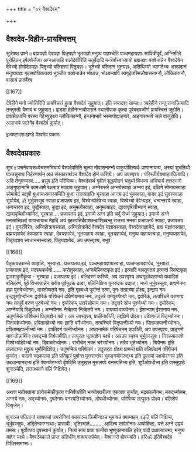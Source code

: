 +++
title = "०९ वैश्वदेवम्"

+++
## वैश्वदेव-विहीन-प्रायश्चित्तम्

सूत्रेषष्ठ प्रश्ने॥ ब्रह्मयज्ञो देवयज्ञः पितृयज्ञो भूतयज्ञो मनुष्य यज्ञश्चेति पञ्चमहायज्ञाः सावित्रीपूर्वं, अग्निमीले पुरोहितम् इषेत्वोर्जेत्वा अग्नआयाहि शन्नोदेवीरिति चतुर्वेदादि मन्त्रॆर्वास्वाध्यायो ब्रह्मयज्ञः पक्वेनान्नेन वैश्वदेवेन देवेभ्यो होमोदेवयज्ञः पितृभ्यो बलिहरणं पितृयज्ञः। भूतेभ्यो बलिदानं भूतयज्ञः, अतिथिभ्यो भ्यागतेभ्यः अन्नप्रदानं मनुष्ययज्ञः गृहस्थोपियत्पक्वं भुञ्जीत पक्वेनान्नेन भोक्ष्वन्न, भोक्ष्यन्यापि स्वगृहेतस्मिन्नौपासनाग्नौ, लौकिकाग्नौ, वासायं प्रातर्वैश्व  

[[167]]

देवेहीने मनो ज्योतिरिति प्रायश्चित्तं हुत्वा वैश्वदेवं जुहुयात्। इति सप्तदशः खण्डः। त्र्यहेहीने तन्तुन्तन्वन्नित्यादि तन्तुमतीः वैष्णवं च जुहुयात्। द्वादशा हेहीनेग्नावौपासने स्थालीपाकं कृत्वा पूर्ववदवकीर्ण प्रायश्चित्तं जुहोति। प्रवासेऽध्वनि परस्य गेहेभ्युङ्क्ष्य न्लौकिकाग्नौ, इन्धनाभावे भस्मापोह्यङ्गारे, अङ्गाराभावे जले वाजुहोति। अन्नाभावे जलेनैव वैश्वदेवं कुर्यात्। 

इत्यष्टादशःखण्डे वैश्वदेव प्रकारः 

## वैश्वदेवप्रकारः 

सूत्रं॥ पचनेवावसध्येचरुमभिघार्य वैश्वदेवमिति चुल्या मौपासनाग्नौ वाकुर्यादित्यर्थः प्राणानायम्य, अस्यां शुभतिथौ पञ्चसूनाघ निर्हरणार्थम् अन्न संस्कारार्थञ्च वैश्वदेव होमं करिष्ये। अप उपस्पृश्य। परिस्तीर्ययथाहतदित्यादि। अदि तेनुमन्यस्व..... प्रसुव इति परिषिच्य। वैश्वदेवार्थं गृहीतं शुद्धमोदनं चतुर्था विभज्य अभिघार्य तत्तद्भागे अङ्गुष्टानामि कामध्यमै रक्षमात्र मवदाय जुहुयात्। अग्नेरुत्तरे अग्नयेस्वाहा अग्नय इदं, दक्षिणे सोमायस्वाहा सोमायेदं चक्षुषी बुध्वामध्यमास्यमिति बुध्वा तत्रव्याहृतिः भूस्वाहा अग्नय इदं भुवस्वाहा, वायव इदं सुवस्स्वाहा सूर्यायेदं, ॐ भूर्भुवस्सुव स्वाहा प्रजापतय इदं, विश्वेभ्योदेवेभ्य स्वाहा, विश्वेभ्यो देवेभ्यइदं, धन्वन्तरये स्वाहा, धन्वन्तरय इदं, कुह्वैस्वाहा, कुह्वा इदं, अनुमत्यैस्वाहा, अनुमत्याइदं, द्यावापृथिवीभ्याग्ं स्वाहा, द्यावापृथिवीभ्यामिदं, भूस्वाहा.... प्रजापतय इदं, इमाम्मे अग्न इति चर्मुं सेध्मं जुहुयात्। इमाम्मे अग्ने मनसाच्छिन्नां यावाचायाच मेहृदि अयं बृहस्पतिर्देवाश्छन्दाश्छिदन्तु राजसा मनसा प्रजापतये स्वाहा, प्रजापतय इदं। पुनर्हविरेव, अग्निहोत्रायस्वाहा, अग्निहोत्रायेदं वैश्वदेव यज्ञायस्वाहा, वैश्वदेवयज्ञायेदं, ब्रह्म यज्ञायस्वाहा, ब्रह्मयज्ञायेदं देवयज्ञाय स्वाहा, देवयज्ञायेदं, भूतयज्ञाय स्वाहा, भूतयज्ञायेदं, मनुष्य यज्ञायस्वाहा, मनुष्ययज्ञायेदं, पितृयज्ञाय स्वधानमस्स्वाहा, पितृयज्ञायेदं, अप उपस्पृश्य, बभूव 

[[168]]

पैतृकयच्छास्ते व्याहृतिः, भूस्वाहा.. प्रजापतय इदं, पञ्चमहायज्ञायस्वाहा, पञ्चमहायज्ञायेदं, भूस्वाहा....., प्रजापतय इदं, यदस्यकर्मणो...... करोतुस्वाहा, अग्नयॆस्विष्टकृत इदं। इत्यादि वास्तुपतय इत्यन्तं स्विष्टकृत् द्वादशाहुतीर्हूत्वा - भूस्वाहा। प्रजापतय इदं। बलिहरणं करिष्ये, अप उपस्पृश्य अथगृहदेवताभ्यो यथादिशं बलिहरणं, पूर्व विभक्तान्नेन सर्वत्र पूर्वमुदकं दत्वा, बलिंनिक्षिप्य पुनरुदकं दद्यात्। मध्ये भूर्भुवस्सुवः, ब्रह्मणेनमः ब्रह्म पुरुषेभ्योनमः, वास्तोष्पतये नमः, इति गृहमध्ये पूर्वान्तं दत्वा, पुनः तत्प्राच्यां प्रोक्ष्य, इन्द्राय नमः इन्द्रपुरुषेभ्योनमः द्वयोरेकं परिषेचनं दक्षिणेयमाय नमः, तदुत्तरे यमपुरुषेभ्यो नमः, द्वयोरेकं, तत्पश्चिमॆ वरुणाय नमः तत्पूर्वे वरुण पुरुषेभ्यो नमः। द्वयोरेकम् उत्तरेसोमाय नमः। तदुत्तरे सोम पुरुषेभ्यो नमः। द्वयोरेकम् आग्नेयादि दिक्षुप्रोक्ष्य। अग्नयॆनमः नैर्ऋत्यां निर्ऋतये नमः। वायव्यां वायवेनमः। ईशान्याम् ईशानाय नमः, चतुर्णामेकं परिषेचनं पितृयज्ञेन यक्षे। अप उपस्पृश्य, प्राचीनावीती, तद्दक्षिणे प्रोक्ष्य। दक्षिणान्तं पितृभ्योनमः। पितामहेभ्योनमः, प्रपितामहेभ्यो नमः ज्ञाति वर्गेभ्योनमः, तत्पश्चिमे पितृपत्नीभ्यो नमः। पितामहपत्नीभ्योनमः, प्रपितामहपत्नीभ्यो नमः। ज्ञातिवर्ग पत्नीभ्योनमः। अष्टानामेकं परिषेचनम् उपवीती, अप उपस्पृश्य, प्राङ्गणे यावन्तोन्नार्थिनः तावद्भ्यो निर्वपामीति। तत्पुरतः भूतयज्ञेन यक्ष्ये। अपउप स्पृश्य भूर्भुवस्सुवः। निरूप्याकाशे विश्वेभ्योदेवेभ्यो नमः, दिवाचरेभ्योनमः। रात्रौचेत् नक्तं चरेभ्योनमः। तत्रैव भूतेभ्योनमः। श्रियैनमः इति ललाटान्त मुद्दृत्य भूमौनिक्षिपेत्। चतुर्णामेकं परिषेचनं। तदुत्तरतः प्रोक्ष्य प्रागन्तं प्रति बलिप्रोक्षणं परिषेचनं कुर्यात्। पादतो भद्रकाल्या इति प्रतिद्वारं पूर्वान्त मुत्तरान्तंवा भुवङ्गयोर्मरुद्भ्य इति छुल्ल्यां पक्षयोरग्नय इति उदधान्यामद्भ्य इति पेषण्योरुभयो र्दृषदिति उलूखल मुसलयोः वनस्पतिभ्य इति, शूर्पेओषधीभ्य इति वास्तुपृष्ठे शुनाञ्चेति, तत्तत्थ्साने बलिं निक्षिपेत्। 

[[169]]

अथवा मन्रोक्तानां प्रत्येकमेकीकृत्य वानिर्वपतीति भाष्योक्तरीत्या एकत्रवा कुर्यात्, भद्रकाल्यैनमः, मरुद्भ्योनमः, अग्नये नमः, अद्भ्योनमः, दृषदेनमः वनस्पतिभ्योनमः, ओषधीभ्योनमः, परिषिच्य तत्पुरतः प्रोक्ष्य। बलिशेषं विसृजेत्। 

शुनाञ्च पतितानां चश्वपचां पापरोगिणां 
वयसाञ्च क्रिमीणाञ्च भूमावन्नं वपाम्यहम्॥ इति बलिं निक्षिप्य, भूर्भुवस्सुवः, अदितेन्वमग्ग्स्थाः; प्रासावीः, भूतिस्माते......... आदित्य स्सोमोनमः आपोहिष्ठा, यत्ते अग्ने उद्वयं तमसः। पूर्वोक्तव दुपस्थानं कुर्यात्। नित्यं सायं प्रातः पत्नीवा भूष्णुकामाबलिं हरेत् पादौ प्रक्षाल्याचम्य, मनुष्य यज्ञेन यक्ष्ये। वैश्वदेवकाले प्राप्त अतिधीन् शक्त्यातर्पयेत्। वैश्वानरो ह्येषभवति। हरिःॐ इतिवैश्वदेव विधिस्समाप्तः। 
